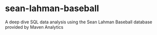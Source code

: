 # sean-lahman-baseball
A deep dive SQL data analysis using the  Sean Lahman Baseball database provided by Maven Analytics
